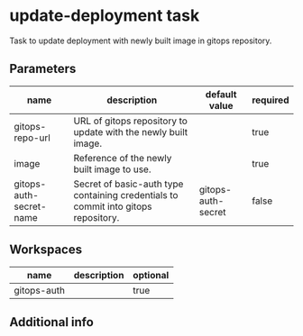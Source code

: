 # update-deployment task

Task to update deployment with newly built image in gitops repository.

## Parameters
|name|description|default value|required|
|---|---|---|---|
|gitops-repo-url|URL of gitops repository to update with the newly built image.||true|
|image|Reference of the newly built image to use.||true|
|gitops-auth-secret-name|Secret of basic-auth type containing credentials to commit into gitops repository. |gitops-auth-secret|false|

## Workspaces
|name|description|optional|
|---|---|---|
|gitops-auth||true|

## Additional info
